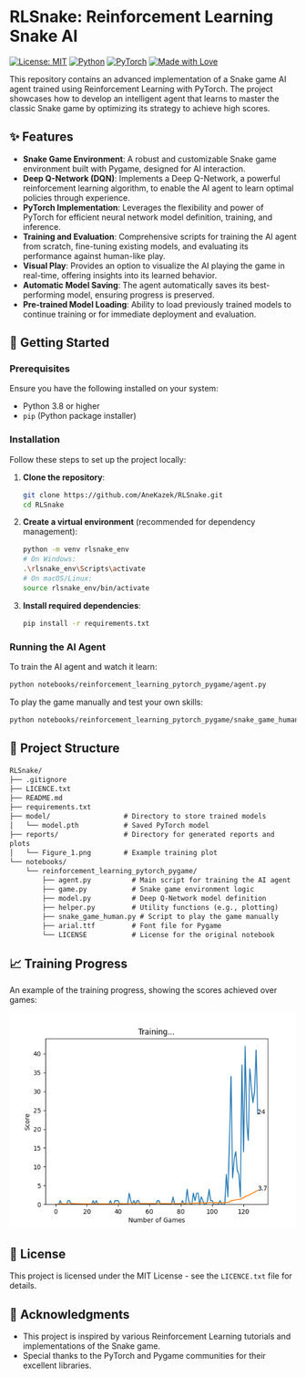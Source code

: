 # RLSnake: Reinforcement Learning Snake AI

[![License: MIT](https://img.shields.io/badge/License-MIT-yellow.svg)](https://opensource.org/licenses/MIT)
[![Python](https://img.shields.io/badge/Python-3.8%2B-blue.svg)](https://www.python.org/)
[![PyTorch](https://img.shields.io/badge/PyTorch-2.0%2B-orange.svg)](https://pytorch.org/)
[![Made with Love](https://img.shields.io/badge/Made%20with-Love-ff69b4.svg)](https://github.com/AneKazek/RLSnake)

This repository contains an advanced implementation of a Snake game AI agent trained using Reinforcement Learning with PyTorch. The project showcases how to develop an intelligent agent that learns to master the classic Snake game by optimizing its strategy to achieve high scores.

## ✨ Features

-   **Snake Game Environment**: A robust and customizable Snake game environment built with Pygame, designed for AI interaction.
-   **Deep Q-Network (DQN)**: Implements a Deep Q-Network, a powerful reinforcement learning algorithm, to enable the AI agent to learn optimal policies through experience.
-   **PyTorch Implementation**: Leverages the flexibility and power of PyTorch for efficient neural network model definition, training, and inference.
-   **Training and Evaluation**: Comprehensive scripts for training the AI agent from scratch, fine-tuning existing models, and evaluating its performance against human-like play.
-   **Visual Play**: Provides an option to visualize the AI playing the game in real-time, offering insights into its learned behavior.
-   **Automatic Model Saving**: The agent automatically saves its best-performing model, ensuring progress is preserved.
-   **Pre-trained Model Loading**: Ability to load previously trained models to continue training or for immediate deployment and evaluation.

## 🚀 Getting Started

### Prerequisites

Ensure you have the following installed on your system:

-   Python 3.8 or higher
-   `pip` (Python package installer)

### Installation

Follow these steps to set up the project locally:

1.  **Clone the repository**:
    ```bash
    git clone https://github.com/AneKazek/RLSnake.git
    cd RLSnake
    ```

2.  **Create a virtual environment** (recommended for dependency management):
    ```bash
    python -m venv rlsnake_env
    # On Windows:
    .\rlsnake_env\Scripts\activate
    # On macOS/Linux:
    source rlsnake_env/bin/activate
    ```

3.  **Install required dependencies**:
    ```bash
    pip install -r requirements.txt
    ```

### Running the AI Agent

To train the AI agent and watch it learn:

```bash
python notebooks/reinforcement_learning_pytorch_pygame/agent.py
```

To play the game manually and test your own skills:

```bash
python notebooks/reinforcement_learning_pytorch_pygame/snake_game_human.py
```

## 📂 Project Structure

```
RLSnake/
├── .gitignore
├── LICENCE.txt
├── README.md
├── requirements.txt
├── model/                  # Directory to store trained models
│   └── model.pth           # Saved PyTorch model
├── reports/                # Directory for generated reports and plots
│   └── Figure_1.png        # Example training plot
└── notebooks/
    └── reinforcement_learning_pytorch_pygame/
        ├── agent.py          # Main script for training the AI agent
        ├── game.py           # Snake game environment logic
        ├── model.py          # Deep Q-Network model definition
        ├── helper.py         # Utility functions (e.g., plotting)
        ├── snake_game_human.py # Script to play the game manually
        ├── arial.ttf         # Font file for Pygame
        └── LICENSE           # License for the original notebook
```

## 📈 Training Progress

An example of the training progress, showing the scores achieved over games:

![Training Progress](reports/Figure_1.png)

## 📄 License

This project is licensed under the MIT License - see the `LICENCE.txt` file for details.

## 🙏 Acknowledgments

-   This project is inspired by various Reinforcement Learning tutorials and implementations of the Snake game.
-   Special thanks to the PyTorch and Pygame communities for their excellent libraries.
